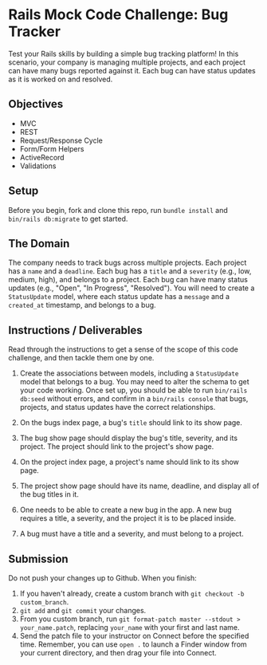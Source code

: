 
# Rails Mock Code Challenge: Bug Tracker

Test your Rails skills by building a simple bug tracking platform! In this scenario, your company is managing multiple projects, and each project can have many bugs reported against it. Each bug can have status updates as it is worked on and resolved.

## Objectives

- MVC
- REST
- Request/Response Cycle
- Form/Form Helpers
- ActiveRecord
- Validations

## Setup

Before you begin, fork and clone this repo, run `bundle install` and `bin/rails db:migrate` to get started.

## The Domain

The company needs to track bugs across multiple projects. Each project has a `name` and a `deadline`. Each bug has a `title` and a `severity` (e.g., low, medium, high), and belongs to a project. Each bug can have many status updates (e.g., "Open", "In Progress", "Resolved"). You will need to create a `StatusUpdate` model, where each status update has a `message` and a `created_at` timestamp, and belongs to a bug.

## Instructions / Deliverables

Read through the instructions to get a sense of the scope of this code challenge, and then tackle them one by one.

1. Create the associations between models, including a `StatusUpdate` model that belongs to a bug. You may need to alter the schema to get your code working. Once set up, you should be able to run `bin/rails db:seed` without errors, and confirm in a `bin/rails console` that bugs, projects, and status updates have the correct relationships.

2. On the bugs index page, a bug's `title` should link to its show page.

3. The bug show page should display the bug's title, severity, and its project. The project should link to the project's show page.

4. On the project index page, a project's name should link to its show page.

5. The project show page should have its name, deadline, and display all of the bug titles in it.

6. One needs to be able to create a new bug in the app. A new bug requires a title, a severity, and the project it is to be placed inside.

7. A bug must have a title and a severity, and must belong to a project.

## Submission

Do not push your changes up to Github. When you finish:

1. If you haven't already, create a custom branch with `git checkout -b custom_branch`.
1. `git add` and `git commit` your changes.
1. From you custom branch, run `git format-patch master --stdout > your_name.patch`, replacing `your_name` with your first and last name.
1. Send the patch file to your instructor on Connect before the specified time. Remember, you can use `open .` to launch a Finder window from your current directory, and then drag your file into Connect.
